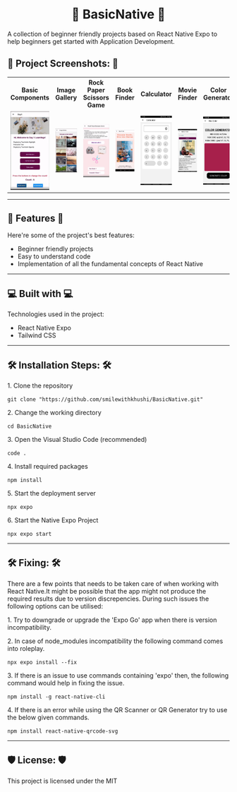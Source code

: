 <h1 align="center" id="title"> 📲 BasicNative 📲</h1>

<p id="description">A collection of beginner friendly projects based on React Native Expo to help beginners get started with Application Development.</p>

<h2>📸 Project Screenshots: 📸</h2>

<table>
  <tr>
    <th>Basic Components</th>
    <th>Image Gallery</th>
    <th>Rock Paper Scissors Game</th>
    <th>Book Finder</th>
    <th>Calculator</th>
    <th>Movie Finder</th>
    <th>Color Generator</th>
    <th>To Do List</th>
    <th>QR Scanner</th>
    <th>QR Generator</th>
  </tr>
  <tr>
    <td> <img src="https://github.com/smilewithkhushi/BasicNative/blob/master/output/BasicScreen_Preview.png" width=250> </td>
    <td> <img src="https://github.com/smilewithkhushi/BasicNative/blob/master/output/Gallery_Preview.png" width=250> </td>
    <td> <img src="https://github.com/smilewithkhushi/BasicNative/blob/master/output/rockPaperScissors_Preview.png" width=250></td>
    <td> <img src="https://github.com/smilewithkhushi/BasicNative/blob/master/output/BookFinder_Preview.png" width=250> </td>
    <td><img src="./output/calculator.jpg" width=250></td>
    <td><img src="./output/movie_finder.jpg" width=250></td>
    <td><img src="./output/color_generator.jpg" width=250></td>
    <td><img src="./output/to_do_list.jpg" width=250></td>
    <td><img src="./output/qr_scanner.jpg" width=250></td>
    <td><img src="./output/qr_generator.jpg" width=250></td>
  </tr>
</table>


<hr>

<h2>🧐 Features 🧐</h2>

Here're some of the project's best features:

*   Beginner friendly projects
*   Easy to understand code
*   Implementation of all the fundamental concepts of React Native

  
<hr>
  
<h2>💻 Built with 💻</h2>

Technologies used in the project:

*   React Native Expo
*   Tailwind CSS


<hr>


<h2>🛠️ Installation Steps: 🛠️</h2>

<p>1. Clone the repository</p>

```
git clone "https://github.com/smilewithkhushi/BasicNative.git"
```

<p>2. Change the working directory</p>

```
cd BasicNative
```

<p>3. Open the Visual Studio Code (recommended)</p>

```
code .
```

<p>4. Install required packages</p>

```
npm install 
```

<p>5. Start the deployment server</p>

```
npx expo
```

<p>6. Start the Native Expo Project</p>

```
npx expo start
```

<hr>

<h2>🛠️ Fixing: 🛠️</h2>

<p>There are a few points that needs to be taken care of when working with React Native.It might be possible that the app might not produce the required results due to version discrepencies. During such issues the following options can be utilised: </p>
<p>1. Try to downgrade or upgrade the 'Expo Go' app when there is version incompatibility.</p>
<p>2. In case of node_modules incompatibility the following command comes into roleplay.</p>

```
npx expo install --fix
```
<p>3. If there is an issue to use commands containing 'expo' then, the following command would help in fixing the issue.</p>

```
npm install -g react-native-cli
```
<p>4. If there is an error while using the QR Scanner or QR Generator try to use the below given commands.</p>

```
npm install react-native-qrcode-svg
```

<hr>
  
<h2>🛡️ License: 🛡️ </h2>

This project is licensed under the MIT
